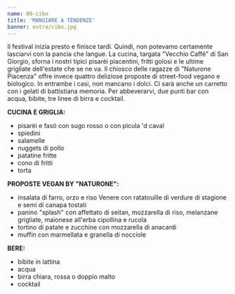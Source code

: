 ```yaml
---
name: 00-cibo
title: 'MANGIARE A TENDENZE'
banner: extra/cibo.jpg
---
```


Il festival inizia presto e finisce tardi. Quindi, non potevamo certamente lasciarvi con la pancia che langue. La cucina, targata "Vecchio Caffé" di San Giorgio, sforna i nostri tipici pisarèi piacentini, fritti golosi e le ultime grigliate dell'estate che se ne va. Il chiosco delle ragazze di "Naturone Piacenza" offre invece quattro deliziose proposte di street-food vegano e biologico. In entrambe i casi, non mancano i dolci. Ci sarà anche un carretto con i gelati di battistiana memoria. Per abbeverarvi, due punti bar con acqua, bibite, tre linee di birra e cocktail.

**CUCINA E GRIGLIA:**

* pisarèi e fasö con sugo rosso o con pìcula 'd caval
* spiedini
* salamelle
* nuggets di pollo
* patatine fritte
* cono di fritti
* torta

**PROPOSTE VEGAN BY "NATURONE":**

* insalata di farro, orzo e riso Venere con ratatouille di verdure di stagione e semi di canapa tostati
* panino "splash" con affettato di seitan, mozzarella di riso, melanzane grigliate, maionese all'erba cipollina e rucola
* tortino di patate e zucchine con mozzarella di anacardi
* muffin con marmellata e granella di nocciole

**BERE:**

* bibite in lattina
* acqua
* birra chiara, rossa o doppio malto
* cocktail

